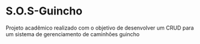 # S.O.S-Guincho
Projeto acadêmico realizado com o objetivo de desenvolver um CRUD para um sistema de gerenciamento de caminhões guincho
